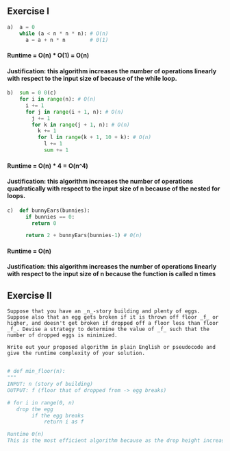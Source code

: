 ## Exercise I

```python
a)  a = 0
    while (a < n * n * n): # O(n)
      a = a + n * n        # 0(1)
```

#### Runtime = O(n) \* O(1) = O(n)

#### Justification: this algorithm increases the number of operations linearly with respect to the input size of because of the while loop.

```python
b)  sum = 0 0(c)
    for i in range(n): # O(n)
      i += 1
      for j in range(i + 1, n): # O(n)
        j += 1
        for k in range(j + 1, n): # O(n)
          k += 1
          for l in range(k + 1, 10 + k): # O(n)
            l += 1
            sum += 1
```

#### Runtime = O(n) \* 4 = O(n^4)

#### Justification: this algorithm increases the number of operations quadratically with respect to the input size of n because of the nested for loops.

```python
c)  def bunnyEars(bunnies):
      if bunnies == 0:
        return 0

      return 2 + bunnyEars(bunnies-1) # 0(n)
```

#### Runtime = O(n)

#### Justification: this algorithm increases the number of operations linearly with respect to the input size of n because the function is called n times

## Exercise II

```
Suppose that you have an _n_-story building and plenty of eggs. Suppose also that an egg gets broken if it is thrown off floor _f_ or higher, and doesn't get broken if dropped off a floor less than floor _f_. Devise a strategy to determine the value of _f_ such that the number of dropped eggs is minimized.

Write out your proposed algorithm in plain English or pseudocode and give the runtime complexity of your solution.
```

```python

# def min_floor(n):
"""
INPUT: n (story of building)
OUTPUT: f (floor that of dropped from -> egg breaks)

# for i in range(0, n)
   drop the egg
        if the egg breaks
            return i as f

Runtime 0(n)
This is the most efficient algorithm because as the drop height increases, the likelyhood of f being reached does also. This function would run 1 time in real life and the egg would break.
```
